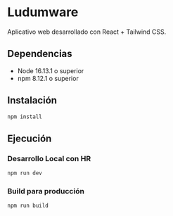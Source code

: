 # Ludumware

Aplicativo web desarrollado con React + Tailwind CSS.

## Dependencias

- Node 16.13.1 o superior
- npm 8.12.1 o superior

## Instalación

``` bash
npm install
```

## Ejecución
### Desarrollo Local con HR

``` bash
npm run dev
```

### Build para producción

``` bash
npm run build
```